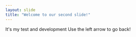 ```yaml
---
layout: slide
title: "Welcome to our second slide!"
---
```

It's my test and development
Use the left arrow to go back!
